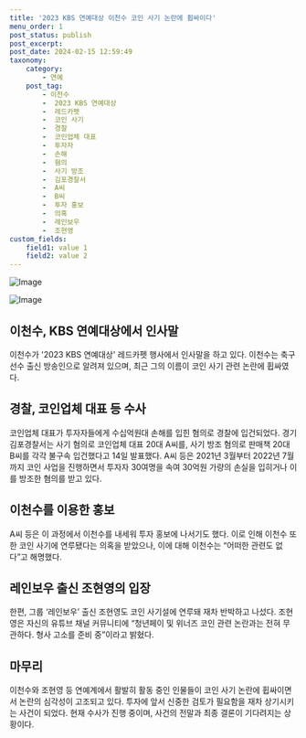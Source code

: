 ```yaml
---
title: '2023 KBS 연예대상 이천수 코인 사기 논란에 휩싸이다'
menu_order: 1
post_status: publish
post_excerpt: 
post_date: 2024-02-15 12:59:49
taxonomy:
    category:
        - 연예
    post_tag:
        - 이천수
        -  2023 KBS 연예대상
        -  레드카펫
        -  코인 사기
        -  경찰
        -  코인업체 대표
        -  투자자
        -  손해
        -  혐의
        -  사기 방조
        -  김포경찰서
        -  A씨
        -  B씨
        -  투자 홍보
        -  의혹
        -  레인보우
        -  조현영
custom_fields:
    field1: value 1
    field2: value 2
---
```


![Image](https://ssl.pstatic.net/mimgnews/image/396/2024/02/14/0000667596_001_20240214203401548.jpg?type=w540)

![Image](https://mimgnews.pstatic.net/image/396/2024/02/14/0000667596_002_20240214203401575.jpg?type=w540)

## 이천수, KBS 연예대상에서 인사말
이천수가 '2023 KBS 연예대상' 레드카펫 행사에서 인사말을 하고 있다. 이천수는 축구선수 출신 방송인으로 알려져 있으며, 최근 그의 이름이 코인 사기 관련 논란에 휩싸였다. 
## 경찰, 코인업체 대표 등 수사
코인업체 대표가 투자자들에게 수십억원대 손해를 입힌 혐의로 경찰에 입건되었다. 경기 김포경찰서는 사기 혐의로 코인업체 대표 20대 A씨를, 사기 방조 혐의로 판매책 20대 B씨를 각각 불구속 입건했다고 14일 발표했다. A씨 등은 2021년 3월부터 2022년 7월까지 코인 사업을 진행하면서 투자자 30여명을 속여 30억원 가량의 손실을 입히거나 이를 방조한 혐의를 받고 있다. 
## 이천수를 이용한 홍보
A씨 등은 이 과정에서 이천수를 내세워 투자 홍보에 나서기도 했다. 이로 인해 이천수 또한 코인 사기에 연루됐다는 의혹을 받았으나, 이에 대해 이천수는 “어떠한 관련도 없다”고 해명했다.
## 레인보우 출신 조현영의 입장
한편, 그룹 ‘레인보우’ 출신 조현영도 코인 사기설에 연루돼 재차 반박하고 나섰다. 조현영은 자신의 유튜브 채널 커뮤니티에 “청년페이 및 위너즈 코인 관련 논란과는 전혀 무관하다. 형사 고소를 준비 중”이라고 밝혔다.
## 마무리
이천수와 조현영 등 연예계에서 활발히 활동 중인 인물들이 코인 사기 논란에 휩싸이면서 논란의 심각성이 고조되고 있다. 투자에 앞서 신중한 검토가 필요함을 재차 상기시키는 사건이 되었다. 현재 수사가 진행 중이며, 사건의 전말과 최종 결론이 기다려지는 상황이다.
